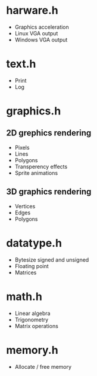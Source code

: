 # harware.h
* Graphics acceleration
* Linux VGA output
* Windows VGA output

# text.h
* Print
* Log

# graphics.h
## 2D grephics rendering
* Pixels
* Lines
* Polygons
* Transperency effects
* Sprite animations
## 3D graphics rendering
* Vertices
* Edges
* Polygons

# datatype.h
* Bytesize signed and unsigned
* Floating point
* Matrices

# math.h
* Linear algebra
* Trigonometry
* Matrix operations

# memory.h
* Allocate / free memory
